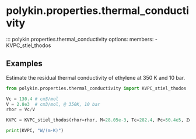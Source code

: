 # polykin.properties.thermal_conductivity

::: polykin.properties.thermal_conductivity
    options:
        members:
            - KVPC_stiel_thodos

## Examples

Estimate the residual thermal conductivity of ethylene at 350 K and 10 bar.

```python exec="on" source="console"
from polykin.properties.thermal_conductivity import KVPC_stiel_thodos

Vc = 130.4 # cm3/mol
V = 2.8e3  # cm3/mol, @ 350K, 10 bar
rhor = Vc/V

KVPC = KVPC_stiel_thodos(rhor=rhor, M=28.05e-3, Tc=282.4, Pc=50.4e5, Zc=0.280)

print(KVPC, "W/(m·K)")
```
